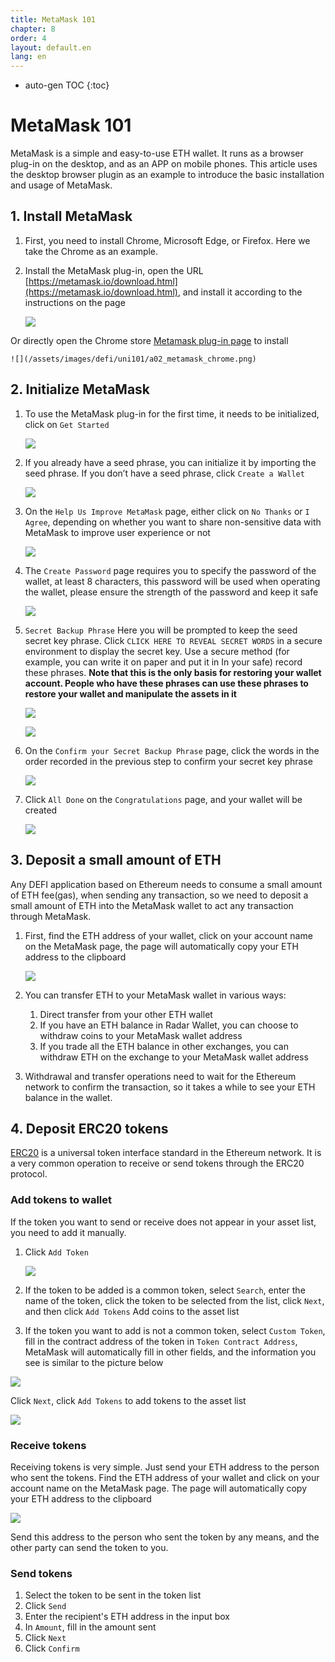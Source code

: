 ```yaml
---
title: MetaMask 101
chapter: 8
order: 4
layout: default.en
lang: en
---
```


* auto-gen TOC
{:toc}

# MetaMask 101

MetaMask is a simple and easy-to-use ETH wallet. It runs as a browser plug-in on the desktop, and as an APP on mobile phones. This article uses the desktop browser plugin as an example to introduce the basic installation and usage of MetaMask.

## 1. Install MetaMask

1. First, you need to install Chrome, Microsoft Edge, or Firefox. Here we take the Chrome as an example.

2. Install the MetaMask plug-in, open the URL [https://metamask.io/download.html](https://metamask.io/download.html), and install it according to the instructions on the page

     ![](/assets/images/defi/uni101/a01_metamask_download.png)

Or directly open the Chrome store [Metamask plug-in page](https://chrome.google.com/webstore/detail/nkbihfbeogaeaoehlefnkodbefgpgknn) to install

   	![](/assets/images/defi/uni101/a02_metamask_chrome.png)

## 2. Initialize MetaMask

1. To use the MetaMask plug-in for the first time, it needs to be initialized, click on `Get Started`

    ![](/assets/images/defi/uni101/a03_metamask_get_started.png)

2. If you already have a seed phrase, you can initialize it by importing the seed phrase. If you don’t have a seed phrase, click `Create a Wallet`

    ![](/assets/images/defi/uni101/a04_metamask_create_a_wallet.png)

3. On the `Help Us Improve MetaMask` page, either click on `No Thanks` or `I Agree`, depending on whether you want to share non-sensitive data with MetaMask to improve user experience or not

    ![](/assets/images/defi/uni101/a05_metamask_agreement.png)

4. The `Create Password` page requires you to specify the password of the wallet, at least 8 characters, this password will be used when operating the wallet, please ensure the strength of the password and keep it safe

    ![](/assets/images/defi/uni101/a06_metamask_new_password.png)

5. `Secret Backup Phrase` Here you will be prompted to keep the seed secret key phrase. Click `CLICK HERE TO REVEAL SECRET WORDS` in a secure environment to display the secret key. Use a secure method (for example, you can write it on paper and put it in In your safe) record these phrases. **Note that this is the only basis for restoring your wallet account. People who have these phrases can use these phrases to restore your wallet and manipulate the assets in it**

    ![](/assets/images/defi/uni101/a07_metamask_backup_phrase.png)

    ![](/assets/images/defi/uni101/a08_metamask_backup_phrase1.png)

6. On the `Confirm your Secret Backup Phrase` page, click the words in the order recorded in the previous step to confirm your secret key phrase

    ![](/assets/images/defi/uni101/a09_metamask_confirm_phrase1.png)

7. Click `All Done` on the `Congratulations` page, and your wallet will be created

    ![](/assets/images/defi/uni101/a10_metamask_all_done.png)


## 3. Deposit a small amount of ETH

Any DEFI application based on Ethereum needs to consume a small amount of ETH fee(gas), when sending any transaction, so we need to deposit a small amount of ETH into the MetaMask wallet to act any transaction through MetaMask.

1. First, find the ETH address of your wallet, click on your account name on the MetaMask page, the page will automatically copy your ETH address to the clipboard

     ![](/assets/images/defi/uni101/a25_metamask_copy_address.png)

2. You can transfer ETH to your MetaMask wallet in various ways:
      1. Direct transfer from your other ETH wallet
      2. If you have an ETH balance in Radar Wallet, you can choose to withdraw coins to your MetaMask wallet address
      3. If you trade all the ETH balance in other exchanges, you can withdraw ETH on the exchange to your MetaMask wallet address
3. Withdrawal and transfer operations need to wait for the Ethereum network to confirm the transaction, so it takes a while to see your ETH balance in the wallet.


## 4. Deposit ERC20 tokens

[ERC20](https://eips.ethereum.org/EIPS/eip-20) is a universal token interface standard in the Ethereum network. It is a very common operation to receive or send tokens through the ERC20 protocol.

### Add tokens to wallet

If the token you want to send or receive does not appear in your asset list, you need to add it manually.
1. Click `Add Token`

     ![](/assets/images/defi/uni101/a12_metamask_add_token.png)

2. If the token to be added is a common token, select `Search`, enter the name of the token, click the token to be selected from the list, click `Next`, and then click `Add Tokens` Add coins to the asset list
3. If the token you want to add is not a common token, select `Custom Token`, fill in the contract address of the token in `Token Contract Address`, MetaMask will automatically fill in other fields, and the information you see is similar to the picture below

![](/assets/images/defi/uni101/a14_metamask_custom_token_wvbc.png)

Click `Next`, click `Add Tokens` to add tokens to the asset list

![](/assets/images/defi/uni101/a15_metamask_custom_token_wvbc1.png)

### Receive tokens

Receiving tokens is very simple. Just send your ETH address to the person who sent the tokens. Find the ETH address of your wallet and click on your account name on the MetaMask page. The page will automatically copy your ETH address to the clipboard

![](/assets/images/defi/uni101/a25_metamask_copy_address.png)

Send this address to the person who sent the token by any means, and the other party can send the token to you.

### Send tokens

1. Select the token to be sent in the token list
2. Click `Send`
3. Enter the recipient's ETH address in the input box
4. In `Amount`, fill in the amount sent
5. Click `Next`
6. Click `Confirm`
